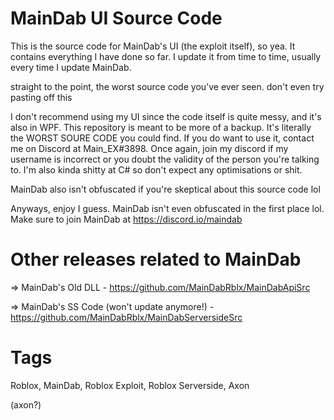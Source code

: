 # MainDab UI Source Code
This is the source code for MainDab's UI (the exploit itself), so yea. It contains everything I have done so far. I update it from time to time, usually every time I update MainDab.

straight to the point, the worst source code you've ever seen. don't even try pasting off this

I don't recommend using my UI since the code itself is quite messy, and it's also in WPF. This repository is meant to be more of a backup. It's literally the WORST SOURE CODE you could find. If you do want to use it, contact me on Discord at Main_EX#3898. Once again, join my discord if my username is incorrect or you doubt the validity of the person you're talking to. I'm also kinda shitty at C# so don't expect any optimisations or shit. 

MainDab also isn't obfuscated if you're skeptical about this source code lol

Anyways, enjoy I guess. MainDab isn't even obfuscated in the first place lol. Make sure to join MainDab at https://discord.io/maindab


# Other releases related to MainDab
=> MainDab's Old DLL - https://github.com/MainDabRblx/MainDabApiSrc

=> MainDab's SS Code (won't update anymore!) - https://github.com/MainDabRblx/MainDabServersideSrc

# Tags
Roblox, MainDab, Roblox Exploit, Roblox Serverside, Axon

(axon?)
